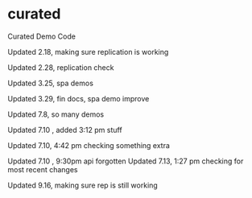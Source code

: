 # curated
Curated Demo Code

Updated 2.18, making sure replication is working

Updated 2.28, replication check 

Updated 3.25, spa demos

Updated 3.29, fin docs, spa demo improve

Updated 7.8, so many demos

Updated 7.10 , added 3:12 pm stuff

Updated 7.10, 4:42 pm checking something extra

Updated 7.10 , 9:30pm api forgotten
Updated 7.13, 1:27 pm checking for most recent changes

Updated 9.16, making sure rep is still working
